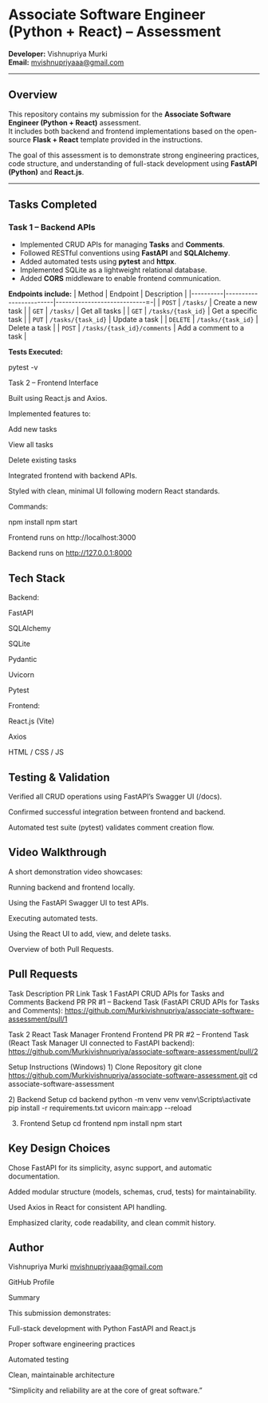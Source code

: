 # Associate Software Engineer (Python + React) – Assessment

**Developer:** Vishnupriya Murki  
**Email:** mvishnupriyaaa@gmail.com  

---

##  Overview

This repository contains my submission for the **Associate Software Engineer (Python + React)** assessment.  
It includes both backend and frontend implementations based on the open-source **Flask + React** template provided in the instructions.

The goal of this assessment is to demonstrate strong engineering practices, code structure, and understanding of full-stack development using **FastAPI (Python)** and **React.js**.

---

##  Tasks Completed

### **Task 1 – Backend APIs**
- Implemented CRUD APIs for managing **Tasks** and **Comments**.
- Followed RESTful conventions using **FastAPI** and **SQLAlchemy**.
- Added automated tests using **pytest** and **httpx**.
- Implemented SQLite as a lightweight relational database.
- Added **CORS** middleware to enable frontend communication.

**Endpoints include:**
| Method   | Endpoint               |       Description            |
|----------|------------------------|----------------------------=-|
| `POST`   | `/tasks/`              | Create a new task            |
| `GET`    | `/tasks/`              | Get all tasks                |
| `GET`    | `/tasks/{task_id}`     | Get a specific task          |
| `PUT`    | `/tasks/{task_id}`     | Update a task                |
| `DELETE` | `/tasks/{task_id}`     | Delete a task                |
| `POST`   | `/tasks/{task_id}/comments` | Add a comment to a task |

**Tests Executed:**

pytest -v

Task 2 – Frontend Interface

Built using React.js and Axios.

Implemented features to:

Add new tasks

View all tasks

Delete existing tasks

Integrated frontend with backend APIs.

Styled with clean, minimal UI following modern React standards.

Commands:

npm install
npm start


Frontend runs on http://localhost:3000

Backend runs on http://127.0.0.1:8000

##  Tech Stack

Backend:

FastAPI

SQLAlchemy

SQLite

Pydantic

Uvicorn

Pytest

Frontend:

React.js (Vite)

Axios

HTML / CSS / JS

##  Testing & Validation

Verified all CRUD operations using FastAPI’s Swagger UI (/docs).

Confirmed successful integration between frontend and backend.

Automated test suite (pytest) validates comment creation flow.

##  Video Walkthrough

A short demonstration video showcases:

Running backend and frontend locally.

Using the FastAPI Swagger UI to test APIs.

Executing automated tests.

Using the React UI to add, view, and delete tasks.

Overview of both Pull Requests.

##  Pull Requests
Task	Description	PR Link
Task 1	FastAPI CRUD APIs for Tasks and Comments	Backend PR
PR #1 – Backend Task (FastAPI CRUD APIs for Tasks and Comments): https://github.com/Murkivishnupriya/associate-software-assessment/pull/1

Task 2	React Task Manager Frontend	Frontend PR
PR #2 – Frontend Task (React Task Manager UI connected to FastAPI backend): https://github.com/Murkivishnupriya/associate-software-assessment/pull/2

 Setup Instructions (Windows)
1️)  Clone Repository
git clone https://github.com/Murkivishnupriya/associate-software-assessment.git
cd associate-software-assessment

2️) Backend Setup
cd backend
python -m venv venv
venv\Scripts\activate
pip install -r requirements.txt
uvicorn main:app --reload

3) Frontend Setup
cd frontend
npm install
npm start

##  Key Design Choices

Chose FastAPI for its simplicity, async support, and automatic documentation.

Added modular structure (models, schemas, crud, tests) for maintainability.

Used Axios in React for consistent API handling.

Emphasized clarity, code readability, and clean commit history.

##  Author

Vishnupriya Murki
 mvishnupriyaaa@gmail.com

 GitHub Profile

 Summary

This submission demonstrates:

Full-stack development with Python FastAPI and React.js

Proper software engineering practices

Automated testing

Clean, maintainable architecture

“Simplicity and reliability are at the core of great software.”
